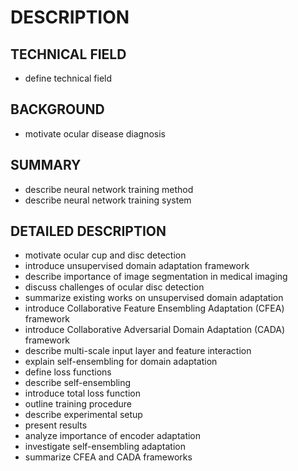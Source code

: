 # DESCRIPTION

## TECHNICAL FIELD

- define technical field

## BACKGROUND

- motivate ocular disease diagnosis

## SUMMARY

- describe neural network training method
- describe neural network training system

## DETAILED DESCRIPTION

- motivate ocular cup and disc detection
- introduce unsupervised domain adaptation framework
- describe importance of image segmentation in medical imaging
- discuss challenges of ocular disc detection
- summarize existing works on unsupervised domain adaptation
- introduce Collaborative Feature Ensembling Adaptation (CFEA) framework
- introduce Collaborative Adversarial Domain Adaptation (CADA) framework
- describe multi-scale input layer and feature interaction
- explain self-ensembling for domain adaptation
- define loss functions
- describe self-ensembling
- introduce total loss function
- outline training procedure
- describe experimental setup
- present results
- analyze importance of encoder adaptation
- investigate self-ensembling adaptation
- summarize CFEA and CADA frameworks

